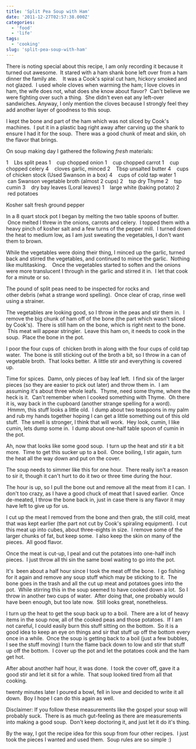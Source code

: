 ```yaml
---
title: 'Split Pea Soup with Ham'
date: '2011-12-27T02:57:38.000Z'
categories:
  - 'food'
  - 'life'
tags:
  - 'cooking'
slug: 'split-pea-soup-with-ham'
---
```


There is noting special about this recipe, I am only recording it because it turned out awesome.  It stared with a ham shank bone left over from a ham dinner the family ate.    It was a Cook's spiral cut ham, hickory smoked and not glazed.  I used whole cloves when warming the ham; I love cloves in ham, the wife does not, what does she know about flavor?  Can't believe we were fighting over such a thing.  She didn't even eat any left-over sandwiches. Anyway, I only mention the cloves because I strongly feel they add another layer of goodness to this soup.

I kept the bone and part of the ham which was not sliced by Cook's machines.  I put it in a plastic bag right away after carving up the shank to ensure I had it for the soup.  There was a good chunk of meat and skin, oh the flavor that brings.

On soup making day I gathered the following *fresh* materials:

1    Lbs split peas 1    cup chopped onion 1    cup chopped carrot 1    cup chopped celery 4    cloves garlic, minced 2    Tbsp unsalted butter 4    cups of chicken stock (Used Swanson in a box) 4    cups of cold tap water 1    can Swanson vegetable broth (almost 2 cups) 2    tsp dry Thyme 2    tsp cumin 3    dry bay leaves (Loral leaves) 1    large white (baking potato) 2    red potatoes

Kosher salt fresh ground pepper

In a 8 quart stock pot I began by melting the two table spoons of butter.  Once melted I threw in the onions, carrots and celery.  I topped them with a heavy pinch of kosher salt and a few turns of the pepper mill.  I turned down the heat to medium low, as I am just sweating the vegetables, I don't want them to brown.

While the vegetables were doing their thing, I minced up the garlic, turned back and stirred the vegetables, and continued to mince the garlic.  Nothing like multitasking.    Once the vegetables started to soften and the onions were more translucent I through in the garlic and stirred it in.  I let that cook for a minute or so.

The pound of split peas need to be inspected for rocks and other debris (what a strange word spelling).  Once clear of crap, rinse well using a strainer.

The vegetables are looking good, so I throw in the peas and stir them in.  I remove the big chunk of ham off of the bone (the part which wasn't sliced by Cook's).  There is still ham on the bone, which is right next to the bone.  This meat will appear stringier.  Leave this ham on, it needs to cook in the soup.  Place the bone in the pot.

I poor the four cups of  chicken broth in along with the four cups of cold tap water.  The bone is still sticking out of the broth a bit, so I throw in a can of vegetable broth.  That looks better.  A little stir and everything is covered up.

Time for spices.  Damn, only pieces of bay leaf left.  I find six of the larger pieces (so they are easier to pick out later) and throw them in.  I am assuming it's about three whole leafs.  Thyme, need some thyme, where the heck is it.  Can't remember when I cooked something with Thyme.  Oh there it is, way back in the cupboard (another strange spelling for a word).  Hmmm, this stuff looks a little old.  I dump about two teaspoons in my palm and rub my hands together hoping I can get a little something out of this old stuff.  The smell is stronger, I think that will work.  Hey look, cumin, I like cumin, lets dump some in.  I dump about one-half table spoon of cumin in the pot.

Ah, now that looks like some good soup.  I turn up the heat and stir it a bit more.  Time to get this sucker up to a boil.  Once boiling, I stir again, turn the heat all the way down and put on the cover.

The soup needs to simmer like this for one hour.  There really isn't a reason to sir it, though it can't hurt to do it two or three time during the hour.

The hour is up, so I pull the bone out and remove all the meat from it I can.  I don't too crazy, as I have a good chuck of meat that I saved earlier.  Once de-meated, I throw the bone back in, just in case there is any flavor it may have left to give up for us.

I cut up the meat I removed from the bone and then grab, the still cold, meat that was kept earlier (the part not cut by Cook's spiraling equipment).  I cut this meat up into cubes, about three-eights in size.  I remove some of the larger chunks of fat, but keep some.  I also keep the skin on many of the pieces.  All good flavor.

Once the meat is cut-up, I peal and cut the potatoes into one-half inch pieces.  I just throw all thi sin the same bowl waiting to go into the pot.

It's  been about a half hour since I took the meat off the bone.  I go fishing for it again and remove any soup stuff which may be sticking to it.  The bone goes in the trash and all the cut up meat and potatoes goes into the pot.  While stirring this in the soup seemed to have cooked down a lot.  So I throw in another two cups of water.  After doing that, one probably would have been enough, but too late now.  Still looks great, nonetheless.

I turn up the heat to get the soup back up to a boil.  There are a lot of heavy items in the soup now, all of the cooked peas and those potatoes.  If I am not careful, I could easily burn this stuff sitting on the bottom.  So it is a good idea to keep an eye on things and sir that stuff up off the bottom every once in a while.  Once the soup is getting back to a boil (just a few bubbles, I see the stuff moving) I turn the flame back down to low and stir that stuff up off the bottom.  I cover up the pot and let the potatoes cook and the ham get hot.

After about another half hour, it was done.  I took the cover off, gave it a good stir and let it sit for a while.  That soup looked tired from all that cooking.

twenty minutes later I poured a bowl, fell in love and decided to write it all down.  Boy I hope I can do this again as well.

Disclaimer: If you follow these measurements like the gospel your soup will probably suck.  There is as much gut-feeling as there are measurements into making a good soup.  Don't keep doctoring it, and just let it do it's thing.

By the way, I got the recipe idea for this soup from four other recipes.  I just took the pieces I wanted and used them.  Soup rules are so simple :)
